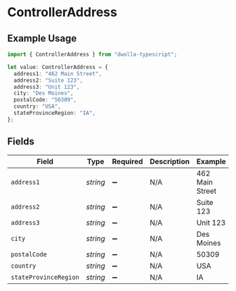 # ControllerAddress

## Example Usage

```typescript
import { ControllerAddress } from "dwolla-typescript";

let value: ControllerAddress = {
  address1: "462 Main Street",
  address2: "Suite 123",
  address3: "Unit 123",
  city: "Des Moines",
  postalCode: "50309",
  country: "USA",
  stateProvinceRegion: "IA",
};
```

## Fields

| Field                 | Type                  | Required              | Description           | Example               |
| --------------------- | --------------------- | --------------------- | --------------------- | --------------------- |
| `address1`            | *string*              | :heavy_minus_sign:    | N/A                   | 462 Main Street       |
| `address2`            | *string*              | :heavy_minus_sign:    | N/A                   | Suite 123             |
| `address3`            | *string*              | :heavy_minus_sign:    | N/A                   | Unit 123              |
| `city`                | *string*              | :heavy_minus_sign:    | N/A                   | Des Moines            |
| `postalCode`          | *string*              | :heavy_minus_sign:    | N/A                   | 50309                 |
| `country`             | *string*              | :heavy_minus_sign:    | N/A                   | USA                   |
| `stateProvinceRegion` | *string*              | :heavy_minus_sign:    | N/A                   | IA                    |